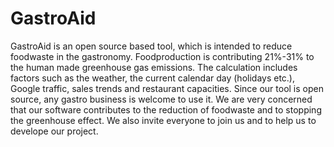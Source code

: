 # GastroAid

GastroAid is an open source based tool, which is intended to reduce foodwaste in the gastronomy. 
Foodproduction is contributing 21%-31% to the human made greenhouse gas emissions.
The calculation includes factors such as the weather, the current calendar day (holidays etc.), Google traffic, sales trends and restaurant capacities.
Since our tool is open source, any gastro business is welcome to use it.
We are very concerned that our software contributes to the reduction of foodwaste and to stopping the greenhouse effect. We also invite everyone to join us and to help us to develope our project.
